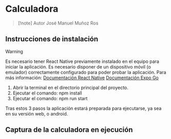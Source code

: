 # Calculadora 

>[!note] Autor
>José Manuel Muñoz Ros

## Instrucciones de instalación

>[!Warning]
>Es necesario tener React Native previamente instalado en el equipo para iniciar la aplicación.
>Es necesario disponer de un dispositivo móvil (o emulador) correctamente configurado para poder probar la aplicación.
>Para más información:
>[Documentación React Native](https://reactnative.dev/docs/set-up-your-environment)
>[Documentación Expo Go](https://docs.expo.dev/get-started/set-up-your-environment)

1. Abrir la terminal en el directorio principal del proyecto.
2. Ejecutar el comando: npm install
3. Ejecutar el comando: npm run start

Tras estos 3 pasos la aplicación estará preparada para ejecutarse, ya sea en su versión web, o android.

## Captura de la calculadora en ejecución
